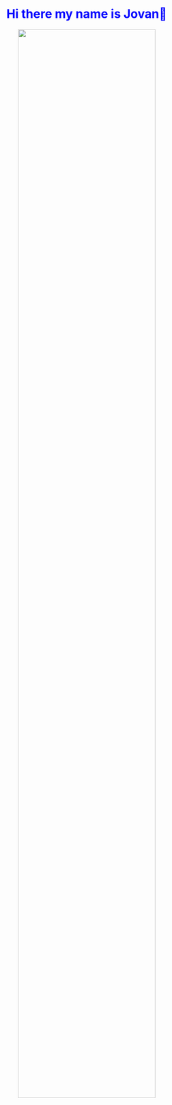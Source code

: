 <h1 align="center" style="color: blue;">Hi there my name is Jovan👋</h1>

<p align="center">
  <img width="80%" src="https://github-readme-streak-stats.herokuapp.com/?user=miljkovicjovan&theme=vue" />
</p>
